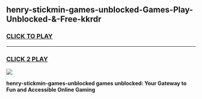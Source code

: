 
## henry-stickmin-games-unblocked-Games-Play-Unblocked-&-Free-kkrdr
<h3>
<a href="https://premium76.site?title=henry-stickmin-games-unblocked&ref=24A">CLICK TO PLAY</a></h3>
<hr>

<h3>
<a href="https://premium76.site?title=henry-stickmin-games-unblocked&ref=24A">CLICK 2 PLAY</a>
  
</h3>

<a href="https://premium76.site?title=henry-stickmin-games-unblocked&ref=24A"><img src="https://clearcache.store/games.png"></a>


**henry-stickmin-games-unblocked games unblocked: Your Gateway to Fun and Accessible Online Gaming**
